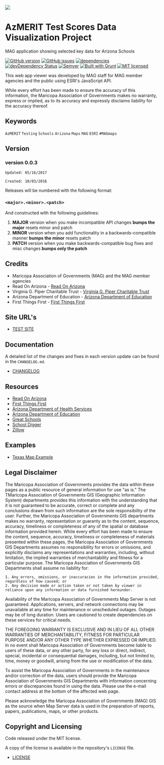![](http://geo.azmag.gov/maps/readonaz/app/resources/img/maglogo_black.png)
# AzMERIT Test Scores Data Visualization Project
MAG application showing selected key data for Arizona Schools

[![GitHub version](https://badge.fury.io/gh/vwolfley%2SchoolsData-App.svg)](https://badge.fury.io/gh/vwolfley%2SchoolsData-App)
[![GitHub issues](https://img.shields.io/github/issues/vwolfley/SchoolsData-App.svg)](https://github.com/vwolfley/SchoolsData-App/issues)
[![dependencies](https://david-dm.org/vwolfley/SchoolsData-App.png)](https://david-dm.org/vwolfley/SchoolsData-App)
[![devDependency Status](https://david-dm.org/vwolfley/SchoolsData-App/dev-status.png)](https://david-dm.org/vwolfley/SchoolsData-App)
[![Semver](http://img.shields.io/SemVer/2.0.0.png)](http://semver.org/spec/v2.0.0.html)
[![Built with Grunt](https://cdn.gruntjs.com/builtwith.png)](http://gruntjs.com/)
[![MIT licensed](https://img.shields.io/badge/license-MIT-blue.svg)](https://opensource.org/licenses/MIT)

This web app viewer was developed by MAG staff for MAG member agencies and the public using ESRI's JavaScript API.

While every effort has been made to ensure the accuracy of this information, the Maricopa Association of Governments makes no warranty, express or implied, as to its accuracy and expressly disclaims liability for the accuracy thereof.

## Keywords

`AzMERIT` `Testing` `Schools` `Arizona` `Maps` `MAG` `ESRI` `#MAGmaps`

## Version

### version 0.0.3 ###

 `Updated: 05/16/2017`

 `Created: 10/03/2016`

Releases will be numbered with the following format:

### **`<major>.<minor>.<patch>`** ###

And constructed with the following guidelines:

1. **MAJOR** version when you make incompatible API changes **bumps the major** resets minor and patch
2. **MINOR** version when you add functionality in a backwards-compatible manner **bumps the minor** resets patch
3. **PATCH** version when you make backwards-compatible bug fixes and misc changes **bumps only the patch**

## Credits

* Maricopa Association of Governments (MAG) and the MAG member agencies
* Read On Arizona - [Read On Arizona](http://readonarizona.org/)
* Virginia G. Piper Charitable Trust - [Virginia G. Piper Charitable Trust](http://pipertrust.org/)
* Arizona Department of Education - [Arizona Department of Education](http://www.azed.gov/)
* First Things First - [First Things First](http://www.azftf.gov/Pages/default.aspx)

## Site URL's

* [TEST SITE](http://geo.azmag.gov/maps/test/azmerit/)

## Documentation

A detailed list of the changes and fixes in each version update can be found in the `CHANGELOG.md`.

* [CHANGELOG](CHANGELOG.md)

## Resources

* [Read On Arizona](http://readonarizona.org/)
* [First Things First](http://www.azftf.gov/Pages/default.aspx)
* [Arizona Department of Health Services](http://www.azdhs.gov/hsd/data/maps.htm)
* [Arizona Department of Education](http://www.azed.gov/)
* [Great Schools](http://www.greatschools.org/)
* [School Digger](http://www.schooldigger.com/)
* [Zillow](http://www.zillow.com/phoenix-az/schools/)

## Examples

* [Texas Map Example](http://tea-texas.maps.arcgis.com/apps/Solutions/s2.html?appid=8b1d6f13310a49f48aa7052fe13f505a)

## Legal Disclaimer

The Maricopa Association of Governments provides the data within these pages as a public resource of general information for use "as is." The TMaricopa Association of Governments GIS (Geographic Information System) departments provides this information with the understanding that it is not guaranteed to be accurate, correct or complete and any conclusions drawn from such information are the sole responsibility of the user. Further, the Maricopa Association of Governments GIS departments makes no warranty, representation or guaranty as to the content, sequence, accuracy, timeliness or completeness of any of the spatial or database information provided herein. While every effort has been made to ensure the content, sequence, accuracy, timeliness or completeness of materials presented within these pages, the Maricopa Association of Governments GIS Departments assumes no responsibility for errors or omissions, and explicitly disclaims any representations and warranties, including, without limitation, the implied warranties of merchantability and fitness for a particular purpose. The Maricopa Association of Governments GIS Departments shall assume no liability for:

    1. Any errors, omissions, or inaccuracies in the information provided, regardless of how caused; or
    2. Any decision made or action taken or not taken by viewer in reliance upon any information or data furnished hereunder.

Availability of the Maricopa Association of Governments Map Server is not guaranteed. Applications, servers, and network connections may be unavailable at any time for maintenance or unscheduled outages. Outages may be of long duration. Users are cautioned to create dependencies on these services for critical needs.

THE FOREGOING WARRANTY IS EXCLUSIVE AND IN LIEU OF ALL OTHER WARRANTIES OF MERCHANTABILITY, FITNESS FOR PARTICULAR PURPOSE AND/OR ANY OTHER TYPE WHETHER EXPRESSED OR IMPLIED. In no event shall Maricopa Association of Governments become liable to users of these data, or any other party, for any loss or direct, indirect, special, incidental or consequential damages, including, but not limited to, time, money or goodwill, arising from the use or modification of the data.

To assist the Maricopa Association of Governments in the maintenance and/or correction of the data, users should provide the Maricopa Association of Governments GIS Departments with information concerning errors or discrepancies found in using the data. Please use the e-mail contact address at the bottom of the affected web page.

Please acknowledge the Maricopa Association of Governments (MAG) GIS as the source when Map Server data is used in the preparation of reports, papers, publications, maps, or other products.

## Copyright and Licensing

Code released under the MIT license.

A copy of the license is available in the repository's `LICENSE` file.

* [LICENSE](LICENSE)
